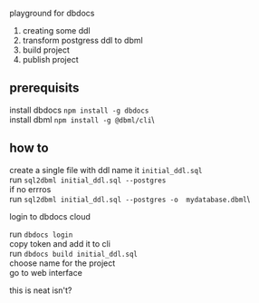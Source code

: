playground for dbdocs 

1. creating some ddl 
2. transform postgress ddl to dbml 
3. build project 
4. publish project 


## prerequisits

install dbdocs  `npm install -g dbdocs`\
install dbml    `npm install -g @dbml/cli`\ 

## how to

create a single file with ddl name it `initial_ddl.sql`\
run `sql2dbml initial_ddl.sql --postgres`\
if no errros \
run `sql2dbml initial_ddl.sql --postgres -o  mydatabase.dbml`\

login to dbdocs cloud

run `dbdocs login` \
copy token and add it to cli \
run `dbdocs build initial_ddl.sql` \
choose name for the project \
go to web interface

this is neat isn't? 

